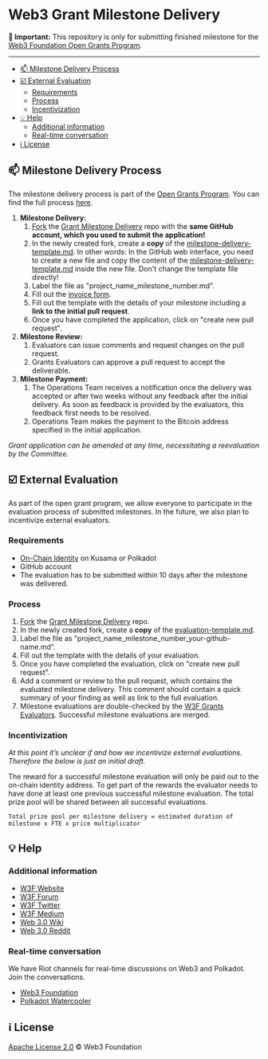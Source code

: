 # Web3 Grant Milestone Delivery

**:loudspeaker: Important:** This repository is only for submitting finished milestone for the [Web3 Foundation Open Grants Program](https://github.com/w3f/Open-Grants-Program). 

---

- [:mailbox: Milestone Delivery Process](#mailbox-milestone-delivery-process)
- [:ballot_box_with_check: External Evaluation](#ballot_box_with_check-external-evaluation)
  - [Requirements](#requirements)
  - [Process](#process)
  - [Incentivization](#incentivization)
- [:bulb: Help](#bulb-help)
  - [Additional information](#additional-information)
  - [Real-time conversation](#real-time-conversation)
- [:information_source: License](#information_source-license)

## :mailbox: Milestone Delivery Process

The milestone delivery process is part of the [Open Grants Program](https://github.com/w3f/Open-Grants-Program). You can find the full process [here](https://github.com/w3f/Open-Grants-Program/blob/master/README.md#pencil-process).  

1. **Milestone Delivery:**
    1. [Fork](https://github.com/w3f/Grant-Milestone-Delivery/fork) the [Grant Milestone Delivery](https://github.com/w3f/Grant-Milestone-Delivery) repo with the **same GitHub account, which you used to submit the application!**
    2. In the newly created fork, create a **copy** of the [milestone-delivery-template.md](https://github.com/w3f/Grant-Milestone-Delivery/blob/master/deliveries/milestone-delivery-template.md). In other words: In the GitHub web interface, you need to create a new file and copy the content of the [milestone-delivery-template.md](https://github.com/w3f/Grant-Milestone-Delivery/blob/master/deliveries/milestone-delivery-template.md) inside the new file. Don't change the template file directly!
    3. Label the file as "project_name_milestone_number.md".
    4. Fill out the [invoice form](https://forms.gle/QvsbeSA3ziuC9k9b9).
    5. Fill out the template with the details of your milestone including a **link to the initial pull request**.
    6. Once you have completed the application, click on "create new pull request".
2. **Milestone Review:**
    1. Evaluators can issue comments and request changes on the pull request.
    2. Grants Evaluators can approve a pull request to accept the deliverable.
3. **Milestone Payment:**
    1. The Operations Team receives a notification once the delivery was accepted or after two weeks without any feedback after the initial delivery. As soon as feedback is provided by the evaluators, this feedback first needs to be resolved.  
    2. Operations Team makes the payment to the Bitcoin address specified in the initial application.

*Grant application can be amended at any time, necessitating a reevaluation by the Committee.*

## :ballot_box_with_check: External Evaluation

As part of the open grant program, we allow everyone to participate in the evaluation process of submitted milestones. In the future, we also plan to incentivize external evaluators.  

### Requirements
* [On-Chain Identity](https://wiki.polkadot.network/docs/en/mirror-learn-identity#__docusaurus) on Kusama or Polkadot
* GitHub account
* The evaluation has to be submitted within 10 days after the milestone was delivered. 

### Process
1. [Fork](https://github.com/w3f/Grant-Milestone-Delivery/fork) the [Grant Milestone Delivery](https://github.com/w3f/Grant-Milestone-Delivery) repo.
2. In the newly created fork, create a **copy** of the [evaluation-template.md](https://github.com/w3f/Grant-Milestone-Delivery/blob/master/evaluations/evaluation-template.md).
3. Label the file as "project_name_milestone_number_your-github-name.md".
4. Fill out the template with the details of your evaluation.
5. Once you have completed the evaluation, click on "create new pull request".
6. Add a comment or review to the pull request, which contains the evaluated milestone delivery. This comment should contain a quick summary of your finding as well as link to the full evaluation.  
7. Milestone evaluations are double-checked by the [W3F Grants Evaluators](https://github.com/w3f/Open-Grants-Program#team). Successful milestone evaluations are merged. 

### Incentivization

*At this point it’s unclear if and how we incentivize external evaluations. Therefore the below is just an initial draft.*

The reward for a successful milestone evaluation will only be paid out to the on-chain identity address. To get part of the rewards the evaluator needs to have done at least one previous successful milestone evaluation. The total prize pool will be shared between all successful evaluations.  

``` 
Total prize pool per milestone delivery = estimated duration of milestone x FTE x price multiplicator  
```

## :bulb: Help

### Additional information

* [W3F Website](https://web3.foundation)
* [W3F Forum](https://forum.web3.foundation)
* [W3F Twitter](https://twitter.com/web3foundation)
* [W3F Medium](https://medium.com/web3foundation)
* [Web 3.0 Wiki](https://github.com/w3f/Web3-wiki/wiki)
* [Web 3.0 Reddit](https://www.reddit.com/r/web3)

### Real-time conversation
We have Riot channels for real-time discussions on Web3 and Polkadot. Join the conversations.
* [Web3 Foundation](https://riot.im/app/#/room/#web3foundation:matrix.org)
* [Polkadot Watercooler](https://riot.im/app/#/room/#polkadot-watercooler:matrix.org)

## :information_source: License
[Apache License 2.0](https://github.com/w3f/Grant-Milestone-Delivery/blob/master/LICENSE) © Web3 Foundation 
